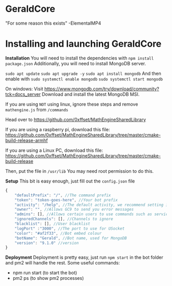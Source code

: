 # GeraldCore
"For some reason this exists"
    -ElementalMP4


# Installing and launching GeraldCore

**Installation**
You will need to install the dependencies with
`npm install package.json`
Additionally, you will need to install MongoDB server.

`sudo apt update`
`sudo apt upgrade -y`
`sudo apt install mongodb`
And then enable with
`sudo systemctl enable mongodb`
`sudo systemctl start mongodb`

On windows:
Visit https://www.mongodb.com/try/download/community?tck=docs_server
Download and install the latest MongoDB MSI.

If you are using `NOT` using linux, ignore these steps and remove `mathengine.js` from `/commands`

Head over to https://github.com/0xffset/MathEngineSharedLibrary

If you are using a raspberry pi, download this file: https://github.com/0xffset/MathEngineSharedLibrary/tree/master/cmake-build-release-armhf

If you are using a Linux PC, download this file: https://github.com/0xffset/MathEngineSharedLibrary/tree/master/cmake-build-release

Then, put the file in `/usr/lib` You may need root permission to do this.

**Setup**
This bit is easy enough, just fill out the `config.json` file
```js
{
    "defaultPrefix": "/", //The command prefix
    "token": "token-goes-here", //Your bot prefix
    "activity": "/help", //The default activity, we recommend setting it to the help command
    "owner": "", //Allows GC9 to send you error messages
    "admins": [], //Allows certain users to use commands such as services
    "ignoredChannels": [], //Channels to ignore
    "blacklist": [], //User blacklist
    "logPort" :"3000", //The port to use for USocket
    "color": "#af2f33", //Bot embed colour
    "botName": "Gerald", //Bot name, used for MongoDB
    "version": "9.1.0" //version
}
```
**Deployment**
Deployment is pretty easy, just run `npm start` in the bot folder and pm2 will handle the rest.
Some useful commands: 

- npm run start (to start the bot)
- pm2 ps (to show pm2 processes)